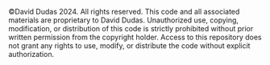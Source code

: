 ©David Dudas 2024. All rights reserved. This code and all associated materials are proprietary to David Dudas. Unauthorized use, copying, modification, or distribution of this code is strictly prohibited without prior written permission from the copyright holder. Access to this repository does not grant any rights to use, modify, or distribute the code without explicit authorization.
